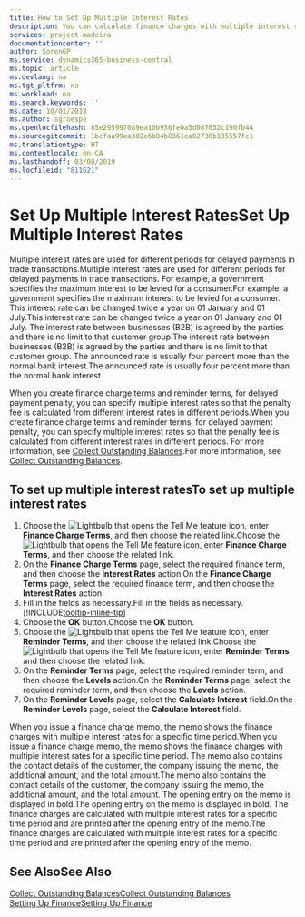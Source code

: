 ```yaml
---
title: How to Set Up Multiple Interest Rates
description: You can calculate finance charges with multiple interest rates for a specific period. The interest calculation is similar for all financial charges, with variation only in the rate of interest for a specific period.
services: project-madeira
documentationcenter: ''
author: SorenGP
ms.service: dynamics365-business-central
ms.topic: article
ms.devlang: na
ms.tgt_pltfrm: na
ms.workload: na
ms.search.keywords: ''
ms.date: 10/01/2018
ms.author: sgroespe
ms.openlocfilehash: 85e295997089ea10b956fe0a5d087652c190fb44
ms.sourcegitcommit: 1bcfaa99ea302e6b84b8361ca02730b135557fc1
ms.translationtype: HT
ms.contentlocale: en-CA
ms.lasthandoff: 03/08/2019
ms.locfileid: "811621"
---
```

# <a name="set-up-multiple-interest-rates"></a><span data-ttu-id="336b5-104">Set Up Multiple Interest Rates</span><span class="sxs-lookup"><span data-stu-id="336b5-104">Set Up Multiple Interest Rates</span></span>
<span data-ttu-id="336b5-105">Multiple interest rates are used for different periods for delayed payments in trade transactions.</span><span class="sxs-lookup"><span data-stu-id="336b5-105">Multiple interest rates are used for different periods for delayed payments in trade transactions.</span></span> <span data-ttu-id="336b5-106">For example, a government specifies the maximum interest to be levied for a consumer.</span><span class="sxs-lookup"><span data-stu-id="336b5-106">For example, a government specifies the maximum interest to be levied for a consumer.</span></span> <span data-ttu-id="336b5-107">This interest rate can be changed twice a year on 01 January and 01 July.</span><span class="sxs-lookup"><span data-stu-id="336b5-107">This interest rate can be changed twice a year on 01 January and 01 July.</span></span> <span data-ttu-id="336b5-108">The interest rate between businesses (B2B) is agreed by the parties and there is no limit to that customer group.</span><span class="sxs-lookup"><span data-stu-id="336b5-108">The interest rate between businesses (B2B) is agreed by the parties and there is no limit to that customer group.</span></span> <span data-ttu-id="336b5-109">The announced rate is usually four percent more than the normal bank interest.</span><span class="sxs-lookup"><span data-stu-id="336b5-109">The announced rate is usually four percent more than the normal bank interest.</span></span>

<span data-ttu-id="336b5-110">When you create finance charge terms and reminder terms, for delayed payment penalty, you can specify multiple interest rates so that the penalty fee is calculated from different interest rates in different periods.</span><span class="sxs-lookup"><span data-stu-id="336b5-110">When you create finance charge terms and reminder terms, for delayed payment penalty, you can specify multiple interest rates so that the penalty fee is calculated from different interest rates in different periods.</span></span> <span data-ttu-id="336b5-111">For more information, see [Collect Outstanding Balances](receivables-collect-outstanding-balances.md).</span><span class="sxs-lookup"><span data-stu-id="336b5-111">For more information, see [Collect Outstanding Balances](receivables-collect-outstanding-balances.md).</span></span>

## <a name="to-set-up-multiple-interest-rates"></a><span data-ttu-id="336b5-112">To set up multiple interest rates</span><span class="sxs-lookup"><span data-stu-id="336b5-112">To set up multiple interest rates</span></span>  
1.  <span data-ttu-id="336b5-113">Choose the ![Lightbulb that opens the Tell Me feature](media/ui-search/search_small.png "Tell me what you want to do") icon, enter **Finance Charge Terms**, and then choose the related link.</span><span class="sxs-lookup"><span data-stu-id="336b5-113">Choose the ![Lightbulb that opens the Tell Me feature](media/ui-search/search_small.png "Tell me what you want to do") icon, enter **Finance Charge Terms**, and then choose the related link.</span></span>  
2.  <span data-ttu-id="336b5-114">On the **Finance Charge Terms** page, select the required finance term, and then choose the **Interest Rates** action.</span><span class="sxs-lookup"><span data-stu-id="336b5-114">On the **Finance Charge Terms** page, select the required finance term, and then choose the **Interest Rates** action.</span></span>  
3.  <span data-ttu-id="336b5-115">Fill in the fields as necessary.</span><span class="sxs-lookup"><span data-stu-id="336b5-115">Fill in the fields as necessary.</span></span> [!INCLUDE[tooltip-inline-tip](includes/tooltip-inline-tip_md.md)]
4.  <span data-ttu-id="336b5-116">Choose the **OK** button.</span><span class="sxs-lookup"><span data-stu-id="336b5-116">Choose the **OK** button.</span></span>  
5.  <span data-ttu-id="336b5-117">Choose the ![Lightbulb that opens the Tell Me feature](media/ui-search/search_small.png "Tell me what you want to do") icon, enter **Reminder Terms**, and then choose the related link.</span><span class="sxs-lookup"><span data-stu-id="336b5-117">Choose the ![Lightbulb that opens the Tell Me feature](media/ui-search/search_small.png "Tell me what you want to do") icon, enter **Reminder Terms**, and then choose the related link.</span></span>  
6.  <span data-ttu-id="336b5-118">On the **Reminder Terms** page, select the required reminder term, and then choose the **Levels** action.</span><span class="sxs-lookup"><span data-stu-id="336b5-118">On the **Reminder Terms** page, select the required reminder term, and then choose the **Levels** action.</span></span>  
7.  <span data-ttu-id="336b5-119">On the **Reminder Levels** page, select the **Calculate Interest** field.</span><span class="sxs-lookup"><span data-stu-id="336b5-119">On the **Reminder Levels** page, select the **Calculate Interest** field.</span></span>  

<span data-ttu-id="336b5-120">When you issue a finance charge memo, the memo shows the finance charges with multiple interest rates for a specific time period.</span><span class="sxs-lookup"><span data-stu-id="336b5-120">When you issue a finance charge memo, the memo shows the finance charges with multiple interest rates for a specific time period.</span></span> <span data-ttu-id="336b5-121">The memo also contains the contact details of the customer, the company issuing the memo, the additional amount, and the total amount.</span><span class="sxs-lookup"><span data-stu-id="336b5-121">The memo also contains the contact details of the customer, the company issuing the memo, the additional amount, and the total amount.</span></span> <span data-ttu-id="336b5-122">The opening entry on the memo is displayed in bold.</span><span class="sxs-lookup"><span data-stu-id="336b5-122">The opening entry on the memo is displayed in bold.</span></span> <span data-ttu-id="336b5-123">The finance charges are calculated with multiple interest rates for a specific time period and are printed after the opening entry of the memo.</span><span class="sxs-lookup"><span data-stu-id="336b5-123">The finance charges are calculated with multiple interest rates for a specific time period and are printed after the opening entry of the memo.</span></span>  

## <a name="see-also"></a><span data-ttu-id="336b5-124">See Also</span><span class="sxs-lookup"><span data-stu-id="336b5-124">See Also</span></span>  
[<span data-ttu-id="336b5-125">Collect Outstanding Balances</span><span class="sxs-lookup"><span data-stu-id="336b5-125">Collect Outstanding Balances</span></span>](receivables-collect-outstanding-balances.md)  
[<span data-ttu-id="336b5-126">Setting Up Finance</span><span class="sxs-lookup"><span data-stu-id="336b5-126">Setting Up Finance</span></span>](finance-setup-finance.md)
